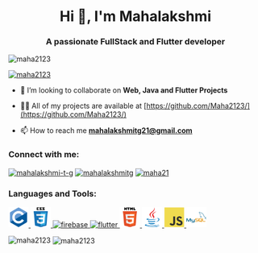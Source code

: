 <h1 align="center">Hi 👋, I'm Mahalakshmi</h1>
<h3 align="center">A passionate FullStack and Flutter developer</h3>

<p align="left"> <img src="https://komarev.com/ghpvc/?username=maha2123&label=Profile%20views&color=0e75b6&style=flat" alt="maha2123" /> </p>

<p align="left"> <a href="https://github.com/ryo-ma/github-profile-trophy"><img src="https://github-profile-trophy.vercel.app/?username=maha2123" alt="maha2123" /></a> </p>

- 👯 I’m looking to collaborate on **Web, Java and Flutter Projects**

- 👨‍💻 All of my projects are available at [https://github.com/Maha2123/](https://github.com/Maha2123/)

- 📫 How to reach me **mahalakshmitg21@gmail.com**

<h3 align="left">Connect with me:</h3>
<p align="left">
<a href="https://linkedin.com/in/mahalakshmi-t-g" target="blank"><img align="center" src="https://raw.githubusercontent.com/rahuldkjain/github-profile-readme-generator/master/src/images/icons/Social/linked-in-alt.svg" alt="mahalakshmi-t-g" height="30" width="40" /></a>
<a href="https://kaggle.com/mahalakshmitg" target="blank"><img align="center" src="https://raw.githubusercontent.com/rahuldkjain/github-profile-readme-generator/master/src/images/icons/Social/kaggle.svg" alt="mahalakshmitg" height="30" width="40" /></a>
<a href="https://www.leetcode.com/maha21" target="blank"><img align="center" src="https://raw.githubusercontent.com/rahuldkjain/github-profile-readme-generator/master/src/images/icons/Social/leet-code.svg" alt="maha21" height="30" width="40" /></a>
</p>

<h3 align="left">Languages and Tools:</h3>
<p align="left"> <a href="https://www.cprogramming.com/" target="_blank" rel="noreferrer"> <img src="https://raw.githubusercontent.com/devicons/devicon/master/icons/c/c-original.svg" alt="c" width="40" height="40"/> </a> <a href="https://www.w3schools.com/css/" target="_blank" rel="noreferrer"> <img src="https://raw.githubusercontent.com/devicons/devicon/master/icons/css3/css3-original-wordmark.svg" alt="css3" width="40" height="40"/> </a> <a href="https://firebase.google.com/" target="_blank" rel="noreferrer"> <img src="https://www.vectorlogo.zone/logos/firebase/firebase-icon.svg" alt="firebase" width="40" height="40"/> </a> <a href="https://flutter.dev" target="_blank" rel="noreferrer"> <img src="https://www.vectorlogo.zone/logos/flutterio/flutterio-icon.svg" alt="flutter" width="40" height="40"/> </a> <a href="https://www.w3.org/html/" target="_blank" rel="noreferrer"> <img src="https://raw.githubusercontent.com/devicons/devicon/master/icons/html5/html5-original-wordmark.svg" alt="html5" width="40" height="40"/> </a> <a href="https://www.java.com" target="_blank" rel="noreferrer"> <img src="https://raw.githubusercontent.com/devicons/devicon/master/icons/java/java-original.svg" alt="java" width="40" height="40"/> </a> <a href="https://developer.mozilla.org/en-US/docs/Web/JavaScript" target="_blank" rel="noreferrer"> <img src="https://raw.githubusercontent.com/devicons/devicon/master/icons/javascript/javascript-original.svg" alt="javascript" width="40" height="40"/> </a> <a href="https://www.mysql.com/" target="_blank" rel="noreferrer"> <img src="https://raw.githubusercontent.com/devicons/devicon/master/icons/mysql/mysql-original-wordmark.svg" alt="mysql" width="40" height="40"/> </a> </p>

<p><img align="left" src="https://github-readme-stats.vercel.app/api/top-langs?username=maha2123&show_icons=true&locale=en&layout=compact" alt="maha2123" /></p>

<p>&nbsp;<img align="center" src="https://github-readme-stats.vercel.app/api?username=maha2123&show_icons=true&locale=en" alt="maha2123" /></p>
